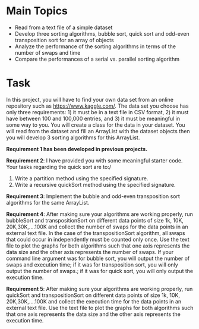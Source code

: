 # Main Topics
- Read from a text file of a simple dataset
- Develop three sorting algorithms, bubble sort, quick sort and odd-even transposition sort for an array of objects
- Analyze the performance of the sorting algorithms in terms of the number of swaps and time
- Compare the performances of a serial vs. parallel sorting algorithm

# Task
In this project, you will have to find your own data set from an online repository such as https://www.kaggle.com/. The data set you choose has only three requirements: 1) it must be in a text file in CSV format, 2) it must have between 100 and 100,000 entries, and 3) it must be meaningful in some way to you. You will create a class for the data in your dataset. You will read from the dataset and fill an ArrayList with the dataset objects then you will develop 3 sorting algorithms for this ArrayList.

**Requirement 1 has been developed in previous projects.**

**Requirement 2**: I have provided you with some meaningful starter code. Your tasks regarding the quick sort are to:/
  1. Write a partition method using the specified signature.
  2. Write a recursive quickSort method using the specified signature.

**Requirement 3**: Implement the bubble and odd-even transposition sort algorithms for the same ArrayList.

**Requirement 4**: After making sure your algorithms are working properly, run bubbleSort and transpositionSort on different data points of size 1k, 10K, 20K,30K,....100K and collect the number of swaps for the data points in an external text file. In the case of the transpositionSort algorithm, all swaps that could occur in independently must be counted only once. Use the text file to plot the graphs for both algorithms such that one axis represents the data size and the other axis represents the number of swaps. If your command line argument was for bubble sort, you will output the number of swaps and execution time; if it was for transposition sort, you will only output the number of swaps.; if it was for quick sort, you will only output the execution time.

**Requirement 5**: After making sure your algorithms are working properly, run quickSort and transpositionSort on different data points of size 1k, 10K, 20K,30K,....100K and collect the execution time for the data points in an external text file. Use the text file to plot the graphs for both algorithms such that one axis represents the data size and the other axis represents the execution time.
